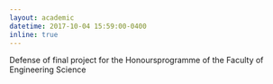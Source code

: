 ```yaml
---
layout: academic
datetime: 2017-10-04 15:59:00-0400
inline: true
---
```


Defense of final project for the Honoursprogramme of the Faculty of Engineering Science

